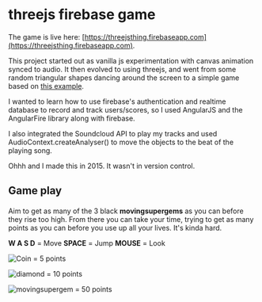 # threejs firebase game

####
The game is live here: [https://threejsthing.firebaseapp.com](https://threejsthing.firebaseapp.com).

This project started out as vanilla js experimentation with canvas animation synced to audio. 
It then evolved to using threejs, and went from some random triangular shapes dancing around the screen to a simple game based on [this example](https://threejs.org/examples/#misc_controls_pointerlock).

I wanted to learn how to use firebase's authentication and realtime database to record and track users/scores, so I used AngularJS and the AngularFire library along with firebase.

I also integrated the Soundcloud API to play my tracks and used AudioContext.createAnalyser() to move the objects to the beat of the playing song.

Ohhh and I made this in 2015. It wasn't in version control.

## Game play

####
Aim to get as many of the 3 black __movingsupergems__ as you can before they rise too high. 
From there you can take your time, trying to get as many points as you can before you use up all your lives. 
It's kinda hard.

__W A S D__ = Move
__SPACE__ = Jump
__MOUSE__ = Look

![Coin](https://raw.githubusercontent.com/renrizzolo/threejs-firebase-game/master/public/images/coin.png "Coin") = 5 points

![diamond](https://raw.githubusercontent.com/renrizzolo/threejs-firebase-game/master/public/images/diamond.png "diamond") = 10 points

![movingsupergem](https://raw.githubusercontent.com/renrizzolo/threejs-firebase-game/master/public/images/movingsupergem.png "movingsupergem") = 50 points

